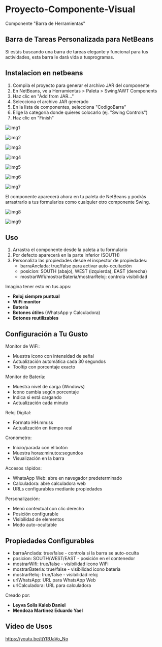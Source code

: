 # Proyecto-Componente-Visual
Componente "Barra de Herramientas"

Barra de Tareas Personalizada para NetBeans
----------------------

Si estás buscando una barra de tareas elegante y funcional para tus actividades, esta barra le dará vida a tusprogramas. 

Instalacion en netbeans
----------------------
1. Compila el proyecto para generar el archivo JAR del componente
2. En NetBeans, ve a Herramientas > Paleta > Swing/AWT Components
3. Haz clic en "Add from JAR..."
4. Selecciona el archivo JAR generado
5. En la lista de componentes, selecciona "CodigoBarra"
6. Elige la categoría donde quieres colocarlo (ej. "Swing Controls")
7. Haz clic en "Finish"

![img1](Imagenes/imagen1.jpeg)

![img2](Imagenes/imagen2.jpeg)

![img3](Imagenes/imagen3.jpeg)

![img4](Imagenes/imagen4.jpeg)

![img5](Imagenes/imagen5.jpeg)

![img6](Imagenes/imagen6.jpeg)

![img7](Imagenes/imagen7.jpeg)

El componente aparecerá ahora en tu paleta de NetBeans y podrás arrastrarlo a tus formularios como cualquier otro componente Swing.

![img8](Imagenes/imagen8.jpeg)

![img9](Imagenes/imagen9.jpeg)

Uso
---------
1. Arrastra el componente desde la paleta a tu formulario
2. Por defecto aparecerá en la parte inferior (SOUTH)
3. Personaliza las propiedades desde el inspector de propiedades:
   - barraAnclada: true/false para activar auto-ocultación
   - posicion: SOUTH (abajo), WEST (izquierda), EAST (derecha)
   - mostrarWifi/mostrarBateria/mostrarReloj: controla visibilidad

Imagina tener esto en tus apps:
- **Reloj siempre puntual** 
- **WiFi monitor** 
- **Batería** 
- **Botones útiles** (WhatsApp y Calculadora)
- **Botones reutilizables**

##  Configuración a Tu Gusto
 Monitor de WiFi:
   - Muestra icono con intensidad de señal
   - Actualización automática cada 30 segundos
   - Tooltip con porcentaje exacto

 Monitor de Batería:
   - Muestra nivel de carga (Windows)
   - Icono cambia según porcentaje
   - Indica si está cargando
   - Actualización cada minuto

 Reloj Digital:
   - Formato HH:mm:ss
   - Actualización en tiempo real

 Cronómetro:
   - Inicio/parada con el botón
   - Muestra horas:minutos:segundos
   - Visualización en la barra

 Accesos rápidos:
   - WhatsApp Web: abre en navegador predeterminado
   - Calculadora: abre calculadora web
   - URLs configurables mediante propiedades

 Personalización:
   - Menú contextual con clic derecho
   - Posición configurable
   - Visibilidad de elementos
   - Modo auto-ocultable

Propiedades Configurables
------------------------
 - barraAnclada: true/false - controla si la barra se auto-oculta
 - posicion: SOUTH/WEST/EAST - posición en el contenedor
 - mostrarWifi: true/false - visibilidad icono WiFi
 - mostrarBateria: true/false - visibilidad icono batería
 - mostrarReloj: true/false - visibilidad reloj
 - urlWhatsApp: URL para WhatsApp Web
 - urlCalculadora: URL para calculadora

Creado por: 
- **Leyva Solis Kaleb Daniel** 
- **Mendoza Martinez Eduardo Yael**

Video de Usos
------------------------
https://youtu.be/tjYRUaVo_No 
